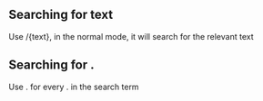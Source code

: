 ## Searching for text

Use /{text}, in the normal mode, it will search for the relevant text

## Searching for . 
Use \. for every . in the search term